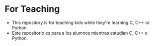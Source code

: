 # For Teaching

* This repository is for teaching kids while they're learning C, C++ or Python.
* Este repositorio es para a los alumnos mientras estudian C, C++ o Python. 
